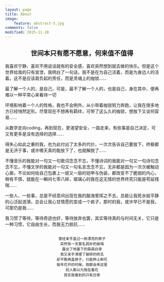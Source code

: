```yaml
---
layout: page
title: About
image:
    feature: abstract-5.jpg
comments: false
modified: 2015-11-20
---
```


<h2 align="center">
世间本只有愿不愿意，何来值不值得
</h2>

我喜欢宁静，喜欢不用说话就有的安全感，喜欢突然想到就去做的快乐。但是这个世界给我的只有宣泄，我明白了一句话，我不是在为自己活着，而是为身边人的活着。这不是应该肩负起的责任，而是灵魂上的枷锁……

最了解一个人的，是自己，可是，最不了解一个人的，也是自己，身在其中，便再难以一种平常心来看待一切

环境影响着一个人的性格，我也不会例外，从小带着枷锁努力奔跑，让我在很多地方已经悄然定形。尽管现在不想再有羁绊，可带了这么久的枷锁，想放下又谈何容易……

从数学走向coding，再到现在，更渴望安全，一路走来，有些事是自己决定，可又有更多是没有选择的选择……

得失心如此之重的我，也为此付出了太多的代价，一次次告诉自己要放下，终极都是无济于事，或许哪天真的能放下了，也就解脱了……

不懂音乐的我能对一句又一句歌词念念不忘，不懂诗词的我能对一句又一句诗句念念不忘，不懂文学的我能对一句又一句名言念念不忘，无非都是因为一次次被触动心扉。不论如何给自己包裹上一层又一层的铠甲与伪装，都改变不了脆弱的内心，稍有不慎，就能在一瞬间七零八碎，玻璃心的我在这无情的世界终究只能是苟延残喘……

一些人、一些事，总是不经意间出现在我的脑海里挥之不去，总能让我死水般平静的心泛起涟漪，总会让我心甘情愿的变成一个疯子，那时的我，或许早已不是我，可那仍是我……

我习惯了等待，等待奇迹也好，等待放弃也罢，其实等待真的与时间无关，它只是一种习惯，它自由生长，而我无力抵抗……

<pre align="center">
<code>
曾经亲手盖过一栋漂亮的房子
突然有一天莫名其妙的崩塌
露出了地基下的森森白骨
我又亲手清理了破碎的砖瓦
却不敢再盖房子，只能种上鲜花
每年花开的时候，我都会来这里
别人都以为我在看花
其实我看到的只有白骨
</code>
</pre>
